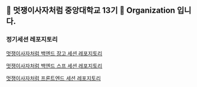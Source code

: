 ## 🦁 멋쟁이사자처럼 중앙대학교 13기 🦁 Organization 입니다.

### 정기세션 레포지토리

[멋쟁이사자처럼 백엔드 장고 세션 레포지토리](https://github.com/LikeLion-at-CAU-13th/BE-SESSION-DJANGO)

[멋쟁이사자처럼 백엔드 스프 세션 레포지토리](https://github.com/LikeLion-at-CAU-13th/BE-SESSION-SPRING)

[멋쟁이사자처럼 프론트엔드 세션 레포지토리](https://github.com/LikeLion-at-CAU-13th/FE-SESSION)
